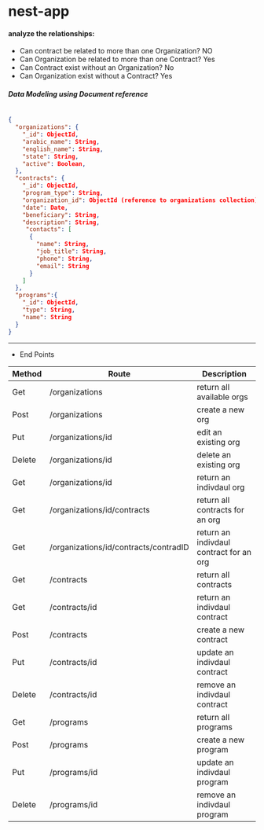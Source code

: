 # nest-app


#### analyze the relationships:
* Can contract be related to more than one Organization? NO
* Can Organization be related to more than one Contract? Yes
* Can Contract exist without an Organization? No
* Can Organization exist without a Contract? Yes

##### Data Modeling using Document reference

```json

{
  "organizations": {
    "_id": ObjectId,
    "arabic_name": String,
    "english_name": String,
    "state": String,
    "active": Boolean,
  },
  "contracts": {
    "_id": ObjectId,
    "program_type": String,
    "organization_id": ObjectId (reference to organizations collection),
    "date": Date,
    "beneficiary": String,
    "description": String,
     "contacts": [
      {
        "name": String,
        "job_title": String,
        "phone": String,
        "email": String
      }
    ]
  },
  "programs":{
    "_id": ObjectId,
    "type": String,
    "name": String
  }
}

```

---
* End Points

| Method         | Route     | Description                       |
|--------------|-----------|------------|
| Get          | /organizations      | return all available orgs  |
| Post         | /organizations  | create a new org               |
| Put          | /organizations/id  | edit an existing org        |
| Delete       | /organizations/id  | delete an existing org      |
| Get          | /organizations/id  | return an indivdaul org     |
| Get          | /organizations/id/contracts  | return all contracts for an org    |
| Get          | /organizations/id/contracts/contradID  | return an indivdaul contract for an org     |
| Get          | /contracts         | return all contracts     |
| Get          | /contracts/id       | return an indivdaul contract     |
| Post         | /contracts        | create a new contract     |
| Put          | /contracts/id  | update an indivdaul contract     |
| Delete          | /contracts/id  | remove an indivdaul contract     |
| Get          | /programs     | return all programs              |
| Post         | /programs     | create a new program             |
| Put          | /programs/id  | update an indivdaul program     |
| Delete       | /programs/id  | remove an indivdaul program     |

